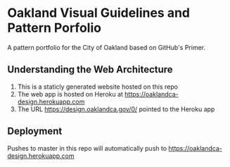 # Oakland Visual Guidelines and Pattern Porfolio

A pattern portfolio for the City of Oakland based on GitHub's Primer.

## Understanding the Web Architecture

1. This is a staticly generated website hosted on this repo
2. The web app is hosted on Heroku at https://oaklandca-design.herokuapp.com
3. The URL https://design.oaklandca.gov/0/ pointed to the Heroku app

## Deployment

Pushes to master in this repo will automatically push to https://oaklandca-design.herokuapp.com
